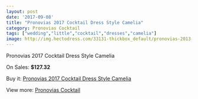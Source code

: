 ```yaml
---
layout: post
date: '2017-09-08'
title: "Pronovias 2017 Cocktail Dress Style Camelia"
category: Pronovias Cocktail
tags: ["wedding","little","cocktail","dresses","camelia"]
image: http://img.hectodress.com/33131-thickbox_default/pronovias-2013-cocktail-dress-style-camelia.jpg
---
```

Pronovias 2017 Cocktail Dress Style Camelia

On Sales: **$127.32**
<a href="https://www.hectodress.com/pronovias-cocktail/15224-pronovias-2013-cocktail-dress-style-camelia.html"><amp-img layout="responsive" width="600" height="600" src="//img.hectodress.com/33131-thickbox_default/pronovias-2013-cocktail-dress-style-camelia.jpg" alt="Pronovias 2017 Cocktail Dress Style Camelia 0" /></a>

Buy it: [Pronovias 2017 Cocktail Dress Style Camelia](https://www.hectodress.com/pronovias-cocktail/15224-pronovias-2013-cocktail-dress-style-camelia.html "Pronovias 2017 Cocktail Dress Style Camelia")

View more: [Pronovias Cocktail](https://www.hectodress.com/274-pronovias-cocktail "Pronovias Cocktail")